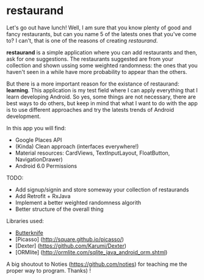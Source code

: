 # restaurand

Let's go out have lunch! Well, I am sure that you know plenty of good and fancy restaurants, but can you name 5 of the latests ones that you've come to? I can't, that is one of the reasons of creating *restaurand*.

<b>restaurand</b> is a simple application where you can add restaurants and then, ask for one suggestions. The restaurants suggested are from your collection and shown ussing some weighted randomness: the ones that you haven't seen in a while have more probability to appear than the others.

But there is a more important reason for the existance of restaurand: <b>learning</b>. This application is my test field where I can apply everything that I learn developing Android. So yes, some things are not necessary, there are best ways to do others, but keep in mind that what I want to do with the app is to use different approaches and try the latests trends of Android development.

In this app you will find:
* Google Places API
* (Kinda) Clean approach (interfaces everywhere!)
* Material resources: CardViews, TextInputLayout, FloatButton, NavigationDrawer)
* Android 6.0 Permissions

TODO:
* Add signup/signin and store someway your collection of restaurands
* Add Retrofit + RxJava
* Implement a better weighted randomness algorith
* Better structure of the overall thing

Libraries used:
* [Butterknife](http://jakewharton.github.io/butterknife)
* [Picasso] (http://square.github.io/picasso/)
* [Dexter] (https://github.com/Karumi/Dexter)
* [ORMlite] (http://ormlite.com/sqlite_java_android_orm.shtml) 

A big shoutout to Noties (https://github.com/noties) for teaching me the proper way to program. Thanks) !
